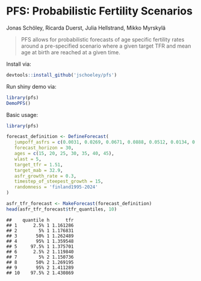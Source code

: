 PFS: Probabilistic Fertility Scenarios
================
Jonas Schöley, Ricarda Duerst, Julia Hellstrand, Mikko Myrskylä

> PFS allows for probabilistic forecasts of age specific fertility rates
> around a pre-specified scenario where a given target TFR and mean age
> at birth are reached at a given time.

Install via:

``` r
devtools::install_github('jschoeley/pfs')
```

Run shiny demo via:

``` r
library(pfs)
DemoPFS()
```

Basic usage:

``` r
library(pfs)

forecast_definition <- DefineForecast(
   jumpoff_asfrs = c(0.0031, 0.0269, 0.0671, 0.0888, 0.0512, 0.0134, 0.0012),
   forecast_horizon = 30,
   ages = c(15, 20, 25, 30, 35, 40, 45),
   wlast = 5,
   target_tfr = 1.51,
   target_mab = 32.9,
   asfr_growth_rate = 0.3,
   timestep_of_steepest_growth = 15,
   randomness = 'finland1995-2024'
)

asfr_tfr_forecast <- MakeForecast(forecast_definition)
head(asfr_tfr_forecast$tfr_quantiles, 10)
```

    ##    quantile h      tfr
    ## 1      2.5% 1 1.161286
    ## 2        5% 1 1.176831
    ## 3       50% 1 1.262489
    ## 4       95% 1 1.359548
    ## 5     97.5% 1 1.375701
    ## 6      2.5% 2 1.119840
    ## 7        5% 2 1.150736
    ## 8       50% 2 1.269195
    ## 9       95% 2 1.411289
    ## 10    97.5% 2 1.430869
